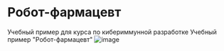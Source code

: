 # Робот-фармацевт
Учебный пример для курса по кибериммунной разработке
Учебный пример "Робот-фармацевт"
![image](https://github.com/SvPolyanskaya/CyberImmunity/assets/163770686/dba32d39-8329-461a-8010-7a76d741f667)

